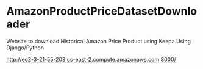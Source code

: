# AmazonProductPriceDatasetDownloader
Website to download Historical Amazon Price Product using Keepa
Using Django/Python

http://ec2-3-21-55-203.us-east-2.compute.amazonaws.com:8000/



